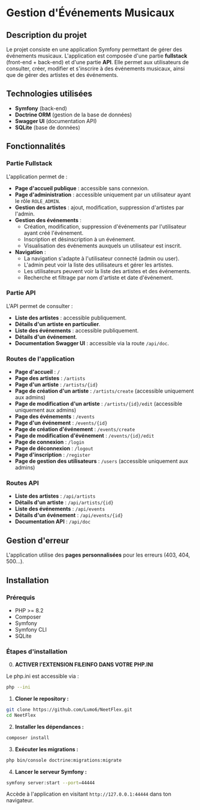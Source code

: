 # Gestion d'Événements Musicaux

## Description du projet

Le projet consiste en une application Symfony permettant de gérer des événements musicaux. L'application est composée d'une partie **fullstack** (front-end + back-end) et d'une partie **API**. Elle permet aux utilisateurs de consulter, créer, modifier et s'inscrire à des événements musicaux, ainsi que de gérer des artistes et des événements.

## Technologies utilisées

- **Symfony** (back-end)
- **Doctrine ORM** (gestion de la base de données)
- **Swagger UI** (documentation API)
- **SQLite** (base de données)

## Fonctionnalités

### Partie Fullstack

L'application permet de :

- **Page d'accueil publique** : accessible sans connexion.
- **Page d'administration** : accessible uniquement par un utilisateur ayant le rôle `ROLE_ADMIN`.
- **Gestion des artistes** : ajout, modification, suppression d'artistes par l'admin.
- **Gestion des événements** :
  - Création, modification, suppression d'événements par l'utilisateur ayant créé l'événement.
  - Inscription et désinscription à un événement.
  - Visualisation des événements auxquels un utilisateur est inscrit.
- **Navigation** :
  - La navigation s'adapte à l'utilisateur connecté (admin ou user).
  - L'admin peut voir la liste des utilisateurs et gérer les artistes.
  - Les utilisateurs peuvent voir la liste des artistes et des événements.
  - Recherche et filtrage par nom d'artiste et date d'événement.

### Partie API

L'API permet de consulter :

- **Liste des artistes** : accessible publiquement.
- **Détails d'un artiste en particulier**.
- **Liste des événements** : accessible publiquement.
- **Détails d'un événement**.
- **Documentation Swagger UI** : accessible via la route `/api/doc`.


### Routes de l'application

- **Page d'accueil** : `/`
- **Page des artistes** : `/artists`
- **Page d'un artiste** : `/artists/{id}`
- **Page de création d'un artiste** : `/artists/create` (accessible uniquement aux admins)
- **Page de modification d'un artiste** : `/artists/{id}/edit` (accessible uniquement aux admins)
- **Page des événements** : `/events`
- **Page d'un événement** : `/events/{id}`
- **Page de création d'événement** : `/events/create`
- **Page de modification d'événement** : `/events/{id}/edit`
- **Page de connexion** : `/login`
- **Page de déconnexion** : `/logout`
- **Page d'inscription** : `/register`
- **Page de gestion des utilisateurs** : `/users` (accessible uniquement aux admins)

### Routes API

- **Liste des artistes** : `/api/artists`
- **Détails d'un artiste** : `/api/artists/{id}`
- **Liste des événements** : `/api/events`
- **Détails d'un événement** : `/api/events/{id}`
- **Documentation API** : `/api/doc`

## Gestion d'erreur

L'application utilise des **pages personnalisées** pour les erreurs (403, 404, 500...).

## Installation

### Prérequis

- PHP >= 8.2
- Composer
- Symfony
- Symfony CLI
- SQLite

### Étapes d'installation

0. **ACTIVER l'EXTENSION FILEINFO DANS VOTRE PHP.INI**

Le php.ini est accessible via :
```bash
php --ini
```

1. **Cloner le repository :**

```bash
git clone https://github.com/Lumo6/NeetFlex.git
cd NeetFlex
```

2. **Installer les dépendances :**

```bash
composer install
```

3. **Exécuter les migrations :**

```bash
php bin/console doctrine:migrations:migrate
```

4. **Lancer le serveur Symfony :**

```bash
symfony server:start --port=44444
```

Accède à l'application en visitant `http://127.0.0.1:44444` dans ton navigateur.
